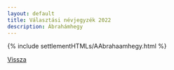 ```yaml
---
layout: default
title: Választási névjegyzék 2022
description: Ábrahámhegy
---
```


{% include settlementHTMLs/AAbrahaamhegy.html %}

[Vissza](../)
